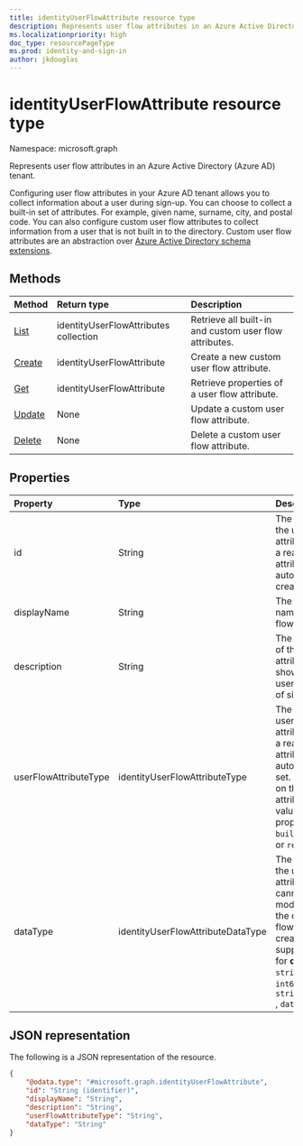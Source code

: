 ```yaml
---
title: identityUserFlowAttribute resource type
description: Represents user flow attributes in an Azure Active Directory tenant and an Azure AD B2C tenant.
ms.localizationpriority: high
doc_type: resourcePageType
ms.prod: identity-and-sign-in
author: jkdouglas
---
```


# identityUserFlowAttribute resource type

Namespace: microsoft.graph

Represents user flow attributes in an Azure Active Directory (Azure AD) tenant.

Configuring user flow attributes in your Azure AD tenant allows you to collect information about a user during sign-up. You can choose to collect a built-in set of attributes. For example, given name, surname, city, and postal code. You can also configure custom user flow attributes to collect information from a user that is not built in to the directory. Custom user flow attributes are an abstraction over [Azure Active Directory schema extensions](/azure/active-directory/develop/active-directory-schema-extensions).

## Methods

| Method                                               | Return type                           | Description                                            |
| :--------------------------------------------------- | :------------------------------------ | :----------------------------------------------------- |
| [List](../api/identityuserflowattribute-list.md)     | identityUserFlowAttributes collection | Retrieve all built-in and custom user flow attributes. |
| [Create](../api/identityuserflowattribute-post.md)   | identityUserFlowAttribute             | Create a new custom user flow attribute.               |
| [Get](../api/identityuserflowattribute-get.md)       | identityUserFlowAttribute             | Retrieve properties of a user flow attribute.          |
| [Update](../api/identityuserflowattribute-update.md) | None                                  | Update a custom user flow attribute.                   |
| [Delete](../api/identityuserflowattribute-delete.md) | None                                  | Delete a custom user flow attribute.                   |

## Properties

| Property              | Type                              | Description                                                                                                                                                                                                                     |
| :-------------------- | :-------------------------------- | :------------------------------------------------------------------------------------------------------------------------------------------------------------------------------------------------------------------------------ |
| id                    | String                            | The identifier of the user flow attribute. This is a read-only attribute that is automatically created.                                                                                                                         |
| displayName           | String                            | The display name of the user flow attribute.                                                                                                                                                                                    |
| description           | String                            | The description of the user flow attribute that's shown to the user at the time of sign-up.                                                                                                                                     |
| userFlowAttributeType | identityUserFlowAttributeType     | The type of the user flow attribute. This is a read-only attribute that is automatically set. Depending on the type of attribute, the values for this property will be `builtIn`, `custom`, or `required`.                      |
| dataType              | identityUserFlowAttributeDataType | The data type of the user flow attribute. This cannot be modified after the custom user flow attribute is created. The supported values for **dataType** are: `string` , `boolean` , `int64` , `stringCollection` , `dateTime`. |

## JSON representation

The following is a JSON representation of the resource.

<!-- {
  "blockType": "resource",
  "@odata.type": "microsoft.graph.identityUserFlowAttribute"
} -->

```json
{
    "@odata.type": "#microsoft.graph.identityUserFlowAttribute",
    "id": "String (identifier)",
    "displayName": "String",
    "description": "String",
    "userFlowAttributeType": "String",
    "dataType": "String"
}
```
